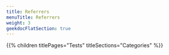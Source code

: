```yaml
---
title: Referrers
menuTitle: Referrers
weight: 3 
geekdocFlatSection: true
---
```


{{% children titlePages="Tests" titleSections="Categories" %}}
